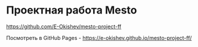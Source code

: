 # Проектная работа Mesto

https://github.com/E-Okishev/mesto-project-ff

Посмотреть в GitHub Pages - https://e-okishev.github.io/mesto-project-ff/
